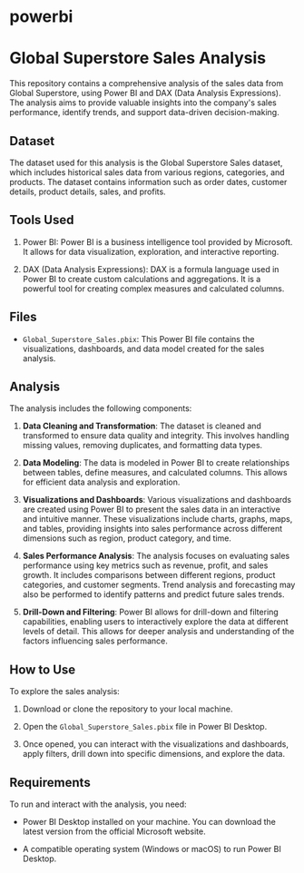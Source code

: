 # powerbi

# Global Superstore Sales Analysis

This repository contains a comprehensive analysis of the sales data from Global Superstore, using Power BI and DAX (Data Analysis Expressions). The analysis aims to provide valuable insights into the company's sales performance, identify trends, and support data-driven decision-making.

## Dataset

The dataset used for this analysis is the Global Superstore Sales dataset, which includes historical sales data from various regions, categories, and products. The dataset contains information such as order dates, customer details, product details, sales, and profits.

## Tools Used

1. Power BI: Power BI is a business intelligence tool provided by Microsoft. It allows for data visualization, exploration, and interactive reporting.

2. DAX (Data Analysis Expressions): DAX is a formula language used in Power BI to create custom calculations and aggregations. It is a powerful tool for creating complex measures and calculated columns.

## Files

- `Global_Superstore_Sales.pbix`: This Power BI file contains the visualizations, dashboards, and data model created for the sales analysis.


## Analysis

The analysis includes the following components:

1. **Data Cleaning and Transformation**: The dataset is cleaned and transformed to ensure data quality and integrity. This involves handling missing values, removing duplicates, and formatting data types.

2. **Data Modeling**: The data is modeled in Power BI to create relationships between tables, define measures, and calculated columns. This allows for efficient data analysis and exploration.

3. **Visualizations and Dashboards**: Various visualizations and dashboards are created using Power BI to present the sales data in an interactive and intuitive manner. These visualizations include charts, graphs, maps, and tables, providing insights into sales performance across different dimensions such as region, product category, and time.

4. **Sales Performance Analysis**: The analysis focuses on evaluating sales performance using key metrics such as revenue, profit, and sales growth. It includes comparisons between different regions, product categories, and customer segments. Trend analysis and forecasting may also be performed to identify patterns and predict future sales trends.

5. **Drill-Down and Filtering**: Power BI allows for drill-down and filtering capabilities, enabling users to interactively explore the data at different levels of detail. This allows for deeper analysis and understanding of the factors influencing sales performance.

## How to Use

To explore the sales analysis:

1. Download or clone the repository to your local machine.

2. Open the `Global_Superstore_Sales.pbix` file in Power BI Desktop.

3. Once opened, you can interact with the visualizations and dashboards, apply filters, drill down into specific dimensions, and explore the data.

## Requirements

To run and interact with the analysis, you need:

- Power BI Desktop installed on your machine. You can download the latest version from the official Microsoft website.

- A compatible operating system (Windows or macOS) to run Power BI Desktop.
